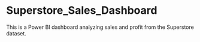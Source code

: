 # Superstore_Sales_Dashboard
This is a Power BI dashboard analyzing sales and profit from the Superstore dataset.
